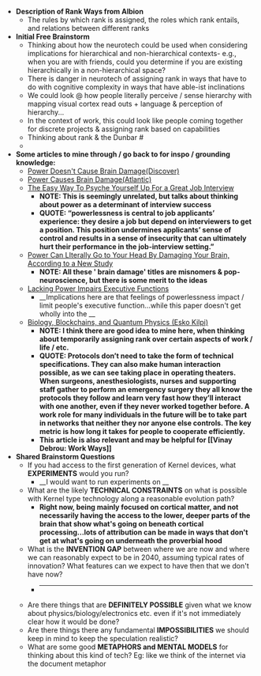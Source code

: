 - **Description of Rank Ways from Albion**
    - The rules by which rank is assigned, the roles which rank entails, and relations between different ranks
- **Initial Free Brainstorm**
    - Thinking about how the neurotech could be used when considering implications for hierarchical and non-hierarchical contexts- e.g., when you are with friends, could you determine if you are existing hierarchically in a non-hierarchical space?
    - There is danger in neurotech of assigning rank in ways that have to do with cognitive complexity in ways that have able-ist inclinations
    - We could look @ how people literally perceive / sense hierarchy with mapping visual cortex read outs + language & perception of hierarchy...
    - In the context of work, this could look like people coming together for discrete projects & assigning rank based on capabilities
    - Thinking about rank & the Dunbar #
    - 
- **Some articles to mine through / go back to for inspo / grounding knowledge:**
    - [Power Doesn't Cause Brain Damage(Discover)](https://www.discovermagazine.com/mind/power-doesnt-cause-brain-damage)
    - [Power Causes Brain Damage(Atlantic)](https://www.theatlantic.com/magazine/archive/2017/07/power-causes-brain-damage/528711/)
    - [The Easy Way To Psyche Yourself Up For a Great Job Interview](**https://www.forbes.com/sites/susanadams/2013/04/05/the-easy-way-to-psyche-yourself-for-a-great-job-interview/#3df009124e7b**)
        - __NOTE: This is seemingly unrelated, but talks about thinking about power as a determinant of interview success__
        - __QUOTE: “powerlessness is central to job applicants’ experience: they desire a job but depend on interviewers to get a position. This position undermines applicants’ sense of control and results in a sense of insecurity that can ultimately hurt their performance in the job-interview setting.”__
    - [Power Can LIterally Go to Your Head By Damaging Your Brain, According to a New Study](https://www.insider.com/does-power-cause-brain-damage-2017-6)
        - __NOTE: All these ' brain damage' titles are misnomers & pop-neuroscience, but there is some merit to the ideas__
    - [Lacking Power Impairs Executive Functions](https://pubmed.ncbi.nlm.nih.gov/18466404/)
        - __Implications here are that feelings of powerlessness impact / limit people's executive function...while this paper doesn't get wholly into the __
    - [Biology, Blockchains, and Quantum Physics (Esko Kilpi)](https://medium.com/@EskoKilpi/biology-blockchains-and-quantum-physics-b57b753bdd0a)
        - __NOTE: I think there are good idea to mine here, when thinking about temporarily assigning rank over certain aspects of work / life / etc.__
        - __QUOTE: Protocols don’t need to take the form of technical specifications. They can also make human interaction possible, as we can see taking place in operating theaters. When surgeons, anesthesiologists, nurses and supporting staff gather to perform an emergency surgery they all know the protocols they follow and learn very fast how they’ll interact with one another, even if they never worked together before. A work role for many individuals in the future will be to take part in networks that neither they nor anyone else controls. The key metric is how long it takes for people to cooperate efficiently.__
        - __This article is also relevant and may be helpful for [[Vinay Debrou: Work Ways]]__
- **Shared Brainstorm Questions**
    - If you had access to the first generation of Kernel devices, what **EXPERIMENTS** would you run?
        - __I would want to run experiments on  __
    - What are the likely **TECHNICAL CONSTRAINTS** on what is possible with Kernel type technology along a reasonable evolution path?
        - __Right now, being mainly focused on cortical matter, and not necessarily having the access to the lower, deeper parts of the brain that show what's going on beneath cortical processing...lots of attribution can be made in ways that don't get at what's going on underneath the proverbial hood__
    - What is the **INVENTION GAP** between where we are now and where we can reasonably expect to be in 2040, assuming typical rates of innovation? What features can we expect to have then that we don't have now?
        - ____
    - Are there things that are **DEFINITELY POSSIBLE** given what we know about physics/biology/electronics etc. even if it's not immediately clear how it would be done?
    - Are there things there any fundamental **IMPOSSIBILITIES** we should keep in mind to keep the speculation realistic?
    - What are some good **METAPHORS and MENTAL MODELS** for thinking about this kind of tech? Eg: like we think of the internet via the document metaphor
